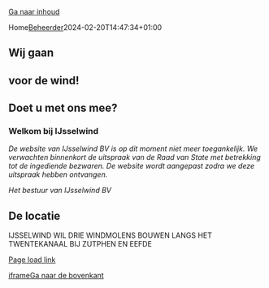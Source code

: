[Ga naar inhoud](https://www.ijsselwind.nl/#content)

Home[Beheerder](https://www.ijsselwind.nl/nieuws/author/beheerder/ "Berichten van Beheerder")2024-02-20T14:47:34+01:00

## Wij gaan

## voor de wind!

## Doet u met ons mee?

### Welkom bij IJsselwind

_De website van IJsselwind BV is op dit moment niet meer toegankelijk. We verwachten binnenkort de uitspraak van de Raad van State met betrekking tot de ingediende bezwaren. De website wordt aangepast zodra we deze uitspraak hebben ontvangen._

_Het bestuur van IJsselwind BV_

## De locatie

IJSSELWIND WIL DRIE WINDMOLENS BOUWEN LANGS HET TWENTEKANAAL BIJ ZUTPHEN EN EEFDE

[Page load link](https://www.ijsselwind.nl/#)

[iframe](https://cdn.wishpond.net/storage.html)[Ga naar de bovenkant](https://www.ijsselwind.nl/#)